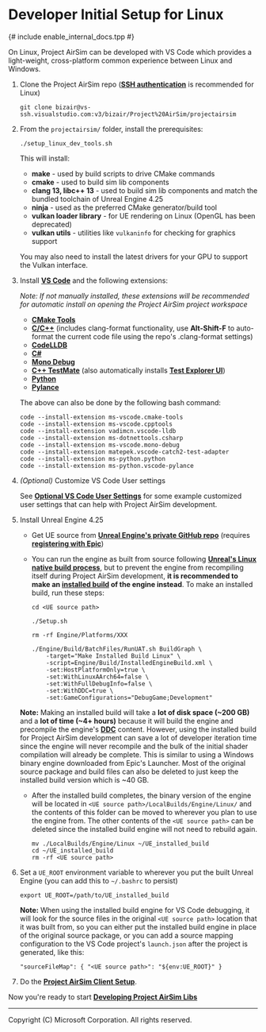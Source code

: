 # Developer Initial Setup for Linux
{# include enable_internal_docs.tpp #}

On Linux, Project AirSim can be developed with VS Code which provides a light-weight, cross-platform common experience between Linux and Windows.

1. Clone the Project AirSim repo (**[SSH authentication](https://docs.microsoft.com/en-us/azure/devops/repos/git/use-ssh-keys-to-authenticate)** is recommended for Linux)

    ```
    git clone bizair@vs-ssh.visualstudio.com:v3/bizair/Project%20AirSim/projectairsim
    ```

2. From the `projectairsim/` folder, install the prerequisites:

    ```
    ./setup_linux_dev_tools.sh
    ```

    This will install:

    - **make** - used by build scripts to drive CMake commands
    - **cmake** - used to build sim lib components
    - **clang 13, libc++ 13** - used to build sim lib components and match the bundled toolchain of Unreal Engine 4.25
    - **ninja** - used as the preferred CMake generator/build tool
    - **vulkan loader library** - for UE rendering on Linux (OpenGL has been deprecated)
    - **vulkan utils** - utilities like `vulkaninfo` for checking for graphics support

    You may also need to install the latest drivers for your GPU to support the Vulkan interface.

3. Install **[VS Code](https://code.visualstudio.com/)** and the following extensions:

    *Note: If not manually installed, these extensions will be recommended for automatic install on opening the Project AirSim project workspace*

    - **[CMake Tools](https://marketplace.visualstudio.com/items?itemName=ms-vscode.cmake-tools)**
    - **[C/C++](https://marketplace.visualstudio.com/items?itemName=ms-vscode.cpptools)** (includes clang-format functionality, use **Alt-Shift-F** to auto-format the current code file using the repo's .clang-format settings)
    - **[CodeLLDB](https://marketplace.visualstudio.com/items?itemName=vadimcn.vscode-lldb)**
    - **[C#](https://marketplace.visualstudio.com/items?itemName=ms-dotnettools.csharp)**
    - **[Mono Debug](https://marketplace.visualstudio.com/items?itemName=ms-vscode.mono-debug)**
    - **[C++ TestMate](https://marketplace.visualstudio.com/items?itemName=matepek.vscode-catch2-test-adapter)** (also automatically installs **[Test Explorer UI](https://marketplace.visualstudio.com/items?itemName=hbenl.vscode-test-explorer)**)
    - **[Python](https://marketplace.visualstudio.com/items?itemName=ms-python.python)**
    - **[Pylance](https://marketplace.visualstudio.com/items?itemName=ms-python.vscode-pylance)**

    The above can also be done by the following bash command:
    ```
    code --install-extension ms-vscode.cmake-tools
    code --install-extension ms-vscode.cpptools
    code --install-extension vadimcn.vscode-lldb
    code --install-extension ms-dotnettools.csharp
    code --install-extension ms-vscode.mono-debug
    code --install-extension matepek.vscode-catch2-test-adapter
    code --install-extension ms-python.python
    code --install-extension ms-python.vscode-pylance
    ```

4. *(Optional)* Customize VS Code User settings

    See **[Optional VS Code User Settings](vscode_user_settings.md)** for some example customized user settings that can help with Project AirSim development.

5. Install Unreal Engine 4.25

    - Get UE source from **[Unreal Engine's private GitHub repo](https://github.com/EpicGames/UnrealEngine)** (requires **[registering with Epic](https://docs.unrealengine.com/en-US/GettingStarted/DownloadingUnrealEngine/index.html)**)

    - You can run the engine as built from source following **[Unreal's Linux native build process](https://github.com/EpicGames/UnrealEngine/blob/release/Engine/Build/BatchFiles/Linux/README.md)**, but to prevent the engine from recompiling itself during Project AirSim development, **it is recommended to make an [installed build](https://docs.unrealengine.com/en-US/Programming/Deployment/UsinganInstalledBuild/index.html) of the engine instead**. To make an installed build, run these steps:

        ```
        cd <UE source path>

        ./Setup.sh

        rm -rf Engine/Platforms/XXX

        ./Engine/Build/BatchFiles/RunUAT.sh BuildGraph \
            -target="Make Installed Build Linux" \
            -script=Engine/Build/InstalledEngineBuild.xml \
            -set:HostPlatformOnly=true \
            -set:WithLinuxAArch64=false \
            -set:WithFullDebugInfo=false \
            -set:WithDDC=true \
            -set:GameConfigurations="DebugGame;Development"
        ```

    **Note:** Making an installed build will take a **lot of disk space (~200 GB)** and a **lot of time (~4+ hours)** because it will build the engine and precompile the engine's **[DDC](https://docs.unrealengine.com/en-US/Engine/Basics/DerivedDataCache/index.html)** content. However, using the installed build for Project AirSim development can save a lot of developer iteration time since the engine will never recompile and the bulk of the initial shader compilation will already be complete. This is similar to using a Windows binary engine downloaded from Epic's Launcher. Most of the original source package and build files can also be deleted to just keep the installed build version which is ~40 GB.

    - After the installed build completes, the binary version of the engine will be located in `<UE source path>/LocalBuilds/Engine/Linux/` and the contents of this folder can be moved to wherever you plan to use the engine from. The other contents of the `<UE source path>` can be deleted since the installed build engine will not need to rebuild again.

        ```
        mv ./LocalBuilds/Engine/Linux ~/UE_installed_build
        cd ~/UE_installed_build
        rm -rf <UE source path>
        ```

6. Set a `UE_ROOT` environment variable to wherever you put the built Unreal Engine (you can add this to `~/.bashrc` to persist)

    ```
    export UE_ROOT=/path/to/UE_installed_build
    ```

    **Note:** When using the installed build engine for VS Code debugging, it will look for the source files in the original `<UE source path>` location that it was built from, so you can either put the installed build engine in place of the original source package, or you can add a source mapping configuration to the VS Code project's `launch.json` after the project is generated, like this:

    ```
    "sourceFileMap": { "<UE source path>": "${env:UE_ROOT}" }
    ```

7. Do the **[Project AirSim Client Setup](../client_setup.md#setting-up-the-client-on-linux)**.

Now you're ready to start **[Developing Project AirSim Libs](use_source.md#developing-projectairsim-libs)**

---

Copyright (C) Microsoft Corporation.  All rights reserved.
